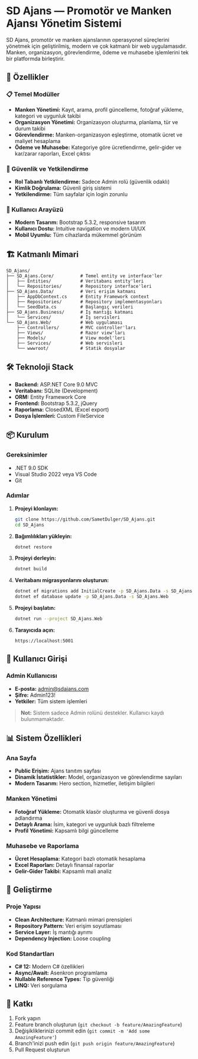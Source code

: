 # SD Ajans — Promotör ve Manken Ajansı Yönetim Sistemi

SD Ajans, promotör ve manken ajanslarının operasyonel süreçlerini yönetmek için geliştirilmiş, modern ve çok katmanlı bir web uygulamasıdır. Manken, organizasyon, görevlendirme, ödeme ve muhasebe işlemlerini tek bir platformda birleştirir.

## 🚀 Özellikler

### 📋 Temel Modüller
- **Manken Yönetimi:** Kayıt, arama, profil güncelleme, fotoğraf yükleme, kategori ve uygunluk takibi
- **Organizasyon Yönetimi:** Organizasyon oluşturma, planlama, tür ve durum takibi
- **Görevlendirme:** Manken-organizasyon eşleştirme, otomatik ücret ve maliyet hesaplama
- **Ödeme ve Muhasebe:** Kategoriye göre ücretlendirme, gelir-gider ve kar/zarar raporları, Excel çıktısı

### 🔐 Güvenlik ve Yetkilendirme
- **Rol Tabanlı Yetkilendirme:** Sadece Admin rolü (güvenlik odaklı)
- **Kimlik Doğrulama:** Güvenli giriş sistemi
- **Yetkilendirme:** Tüm sayfalar için login zorunlu

### 🎨 Kullanıcı Arayüzü
- **Modern Tasarım:** Bootstrap 5.3.2, responsive tasarım
- **Kullanıcı Dostu:** Intuitive navigation ve modern UI/UX
- **Mobil Uyumlu:** Tüm cihazlarda mükemmel görünüm

## 🏗️ Katmanlı Mimari

```
SD_Ajans/
├── SD_Ajans.Core/          # Temel entity ve interface'ler
│   ├── Entities/           # Veritabanı entity'leri
│   └── Repositories/       # Repository interface'leri
├── SD_Ajans.Data/          # Veri erişim katmanı
│   ├── AppDbContext.cs     # Entity Framework context
│   ├── Repositories/       # Repository implementasyonları
│   └── SeedData.cs         # Başlangıç verileri
├── SD_Ajans.Business/      # İş mantığı katmanı
│   └── Services/           # İş servisleri
└── SD_Ajans.Web/           # Web uygulaması
    ├── Controllers/        # MVC controller'ları
    ├── Views/              # Razor view'ları
    ├── Models/             # View model'leri
    ├── Services/           # Web servisleri
    └── wwwroot/            # Statik dosyalar
```

## 🛠️ Teknoloji Stack

- **Backend:** ASP.NET Core 9.0 MVC
- **Veritabanı:** SQLite (Development)
- **ORM:** Entity Framework Core
- **Frontend:** Bootstrap 5.3.2, jQuery
- **Raporlama:** ClosedXML (Excel export)
- **Dosya İşlemleri:** Custom FileService


## 📦 Kurulum

### Gereksinimler

- .NET 9.0 SDK
- Visual Studio 2022 veya VS Code
- Git

### Adımlar

1. **Projeyi klonlayın:**
   ```bash
   git clone https://github.com/SametDulger/SD_Ajans.git
   cd SD_Ajans
   ```

2. **Bağımlılıkları yükleyin:**
   ```bash
   dotnet restore
   ```

3. **Projeyi derleyin:**
   ```bash
   dotnet build
   ```

4. **Veritabanı migrasyonlarını oluşturun:**
   ```bash
   dotnet ef migrations add InitialCreate -p SD_Ajans.Data -s SD_Ajans.Web
   dotnet ef database update -p SD_Ajans.Data -s SD_Ajans.Web
   ```

5. **Projeyi başlatın:**
   ```bash
   dotnet run --project SD_Ajans.Web
   ```

6. **Tarayıcıda açın:**
   ```
   https://localhost:5001
   ```

## 👤 Kullanıcı Girişi

### Admin Kullanıcısı
- **E-posta:** admin@sdajans.com
- **Şifre:** Admin123!
- **Yetkiler:** Tüm sistem işlemleri

> **Not:** Sistem sadece Admin rolünü destekler. Kullanıcı kaydı bulunmamaktadır.

## 📊 Sistem Özellikleri

### Ana Sayfa
- **Public Erişim:** Ajans tanıtım sayfası
- **Dinamik İstatistikler:** Model, organizasyon ve görevlendirme sayıları
- **Modern Tasarım:** Hero section, hizmetler, iletişim bilgileri

### Manken Yönetimi
- **Fotoğraf Yükleme:** Otomatik klasör oluşturma ve güvenli dosya adlandırma
- **Detaylı Arama:** İsim, kategori ve uygunluk bazlı filtreleme
- **Profil Yönetimi:** Kapsamlı bilgi güncelleme

### Muhasebe ve Raporlama
- **Ücret Hesaplama:** Kategori bazlı otomatik hesaplama
- **Excel Raporları:** Detaylı finansal raporlar
- **Gelir-Gider Takibi:** Kapsamlı mali analiz

## 🔧 Geliştirme

### Proje Yapısı
- **Clean Architecture:** Katmanlı mimari prensipleri
- **Repository Pattern:** Veri erişim soyutlaması
- **Service Layer:** İş mantığı ayrımı
- **Dependency Injection:** Loose coupling

### Kod Standartları
- **C# 12:** Modern C# özellikleri
- **Async/Await:** Asenkron programlama
- **Nullable Reference Types:** Tip güvenliği
- **LINQ:** Veri sorgulama


## 🤝 Katkı

1. Fork yapın
2. Feature branch oluşturun (`git checkout -b feature/AmazingFeature`)
3. Değişikliklerinizi commit edin (`git commit -m 'Add some AmazingFeature'`)
4. Branch'inizi push edin (`git push origin feature/AmazingFeature`)
5. Pull Request oluşturun

